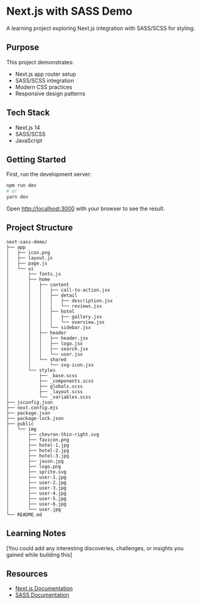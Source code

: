 # Next.js with SASS Demo

A learning project exploring Next.js integration with SASS/SCSS for styling.

## Purpose

This project demonstrates:
- Next.js app router setup
- SASS/SCSS integration
- Modern CSS practices
- Responsive design patterns

## Tech Stack

- Next.js 14
- SASS/SCSS
- JavaScript

## Getting Started

First, run the development server:

```bash
npm run dev
# or
yarn dev
```

Open [http://localhost:3000](http://localhost:3000) with your browser to see the result.

## Project Structure

```
next-sass-demo/
├── app
│   ├── icon.png
│   ├── layout.js
│   ├── page.js
│   └── ui
│       ├── fonts.js
│       ├── home
│       │   ├── content
│       │   │   ├── call-to-action.jsx
│       │   │   ├── detail
│       │   │   │   ├── description.jsx
│       │   │   │   └── reviews.jsx
│       │   │   ├── hotel
│       │   │   │   ├── gallery.jsx
│       │   │   │   └── overview.jsx
│       │   │   └── sidebar.jsx
│       │   ├── header
│       │   │   ├── header.jsx
│       │   │   ├── logo.jsx
│       │   │   ├── search.jsx
│       │   │   └── user.jsx
│       │   └── shared
│       │       └── svg-icon.jsx
│       └── styles
│           ├── _base.scss
│           ├── _components.scss
│           ├── globals.scss
│           ├── _layout.scss
│           └── _variables.scss
├── jsconfig.json
├── next.config.mjs
├── package.json
├── package-lock.json
├── public
│   └── img
│       ├── chevron-thin-right.svg
│       ├── favicon.png
│       ├── hotel-1.jpg
│       ├── hotel-2.jpg
│       ├── hotel-3.jpg
│       ├── jason.jpg
│       ├── logo.png
│       ├── sprite.svg
│       ├── user-1.jpg
│       ├── user-2.jpg
│       ├── user-3.jpg
│       ├── user-4.jpg
│       ├── user-5.jpg
│       ├── user-6.jpg
│       └── user.jpg
└── README.md
```

## Learning Notes

[You could add any interesting discoveries, challenges, or insights you gained while building this]

## Resources

- [Next.js Documentation](https://nextjs.org/docs)
- [SASS Documentation](https://sass-lang.com/documentation)
